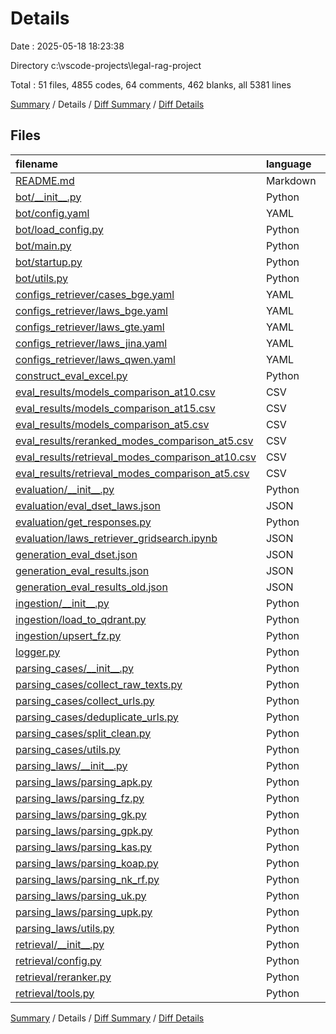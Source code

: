 # Details

Date : 2025-05-18 18:23:38

Directory c:\\vscode-projects\\legal-rag-project

Total : 51 files,  4855 codes, 64 comments, 462 blanks, all 5381 lines

[Summary](results.md) / Details / [Diff Summary](diff.md) / [Diff Details](diff-details.md)

## Files
| filename | language | code | comment | blank | total |
| :--- | :--- | ---: | ---: | ---: | ---: |
| [README.md](/README.md) | Markdown | 8 | 0 | 1 | 9 |
| [bot/\_\_init\_\_.py](/bot/__init__.py) | Python | 0 | 0 | 1 | 1 |
| [bot/config.yaml](/bot/config.yaml) | YAML | 5 | 5 | 3 | 13 |
| [bot/load\_config.py](/bot/load_config.py) | Python | 20 | 0 | 8 | 28 |
| [bot/main.py](/bot/main.py) | Python | 162 | 8 | 40 | 210 |
| [bot/startup.py](/bot/startup.py) | Python | 8 | 0 | 3 | 11 |
| [bot/utils.py](/bot/utils.py) | Python | 31 | 7 | 13 | 51 |
| [configs\_retriever/cases\_bge.yaml](/configs_retriever/cases_bge.yaml) | YAML | 10 | 0 | 1 | 11 |
| [configs\_retriever/laws\_bge.yaml](/configs_retriever/laws_bge.yaml) | YAML | 10 | 0 | 1 | 11 |
| [configs\_retriever/laws\_gte.yaml](/configs_retriever/laws_gte.yaml) | YAML | 10 | 0 | 1 | 11 |
| [configs\_retriever/laws\_jina.yaml](/configs_retriever/laws_jina.yaml) | YAML | 12 | 0 | 1 | 13 |
| [configs\_retriever/laws\_qwen.yaml](/configs_retriever/laws_qwen.yaml) | YAML | 11 | 0 | 1 | 12 |
| [construct\_eval\_excel.py](/construct_eval_excel.py) | Python | 10 | 3 | 4 | 17 |
| [eval\_results/models\_comparison\_at10.csv](/eval_results/models_comparison_at10.csv) | CSV | 5 | 0 | 1 | 6 |
| [eval\_results/models\_comparison\_at15.csv](/eval_results/models_comparison_at15.csv) | CSV | 5 | 0 | 1 | 6 |
| [eval\_results/models\_comparison\_at5.csv](/eval_results/models_comparison_at5.csv) | CSV | 5 | 0 | 1 | 6 |
| [eval\_results/reranked\_modes\_comparison\_at5.csv](/eval_results/reranked_modes_comparison_at5.csv) | CSV | 4 | 0 | 1 | 5 |
| [eval\_results/retrieval\_modes\_comparison\_at10.csv](/eval_results/retrieval_modes_comparison_at10.csv) | CSV | 4 | 0 | 1 | 5 |
| [eval\_results/retrieval\_modes\_comparison\_at5.csv](/eval_results/retrieval_modes_comparison_at5.csv) | CSV | 4 | 0 | 1 | 5 |
| [evaluation/\_\_init\_\_.py](/evaluation/__init__.py) | Python | 0 | 0 | 1 | 1 |
| [evaluation/eval\_dset\_laws.json](/evaluation/eval_dset_laws.json) | JSON | 1,288 | 0 | 2 | 1,290 |
| [evaluation/get\_responses.py](/evaluation/get_responses.py) | Python | 160 | 2 | 38 | 200 |
| [evaluation/laws\_retriever\_gridsearch.ipynb](/evaluation/laws_retriever_gridsearch.ipynb) | JSON | 971 | 0 | 1 | 972 |
| [generation\_eval\_dset.json](/generation_eval_dset.json) | JSON | 202 | 0 | 1 | 203 |
| [generation\_eval\_results.json](/generation_eval_results.json) | JSON | 302 | 0 | 0 | 302 |
| [generation\_eval\_results\_old.json](/generation_eval_results_old.json) | JSON | 302 | 0 | 0 | 302 |
| [ingestion/\_\_init\_\_.py](/ingestion/__init__.py) | Python | 0 | 0 | 1 | 1 |
| [ingestion/load\_to\_qdrant.py](/ingestion/load_to_qdrant.py) | Python | 97 | 8 | 21 | 126 |
| [ingestion/upsert\_fz.py](/ingestion/upsert_fz.py) | Python | 53 | 6 | 13 | 72 |
| [logger.py](/logger.py) | Python | 82 | 3 | 27 | 112 |
| [parsing\_cases/\_\_init\_\_.py](/parsing_cases/__init__.py) | Python | 0 | 0 | 1 | 1 |
| [parsing\_cases/collect\_raw\_texts.py](/parsing_cases/collect_raw_texts.py) | Python | 119 | 10 | 26 | 155 |
| [parsing\_cases/collect\_urls.py](/parsing_cases/collect_urls.py) | Python | 119 | 0 | 33 | 152 |
| [parsing\_cases/deduplicate\_urls.py](/parsing_cases/deduplicate_urls.py) | Python | 12 | 0 | 5 | 17 |
| [parsing\_cases/split\_clean.py](/parsing_cases/split_clean.py) | Python | 99 | 4 | 28 | 131 |
| [parsing\_cases/utils.py](/parsing_cases/utils.py) | Python | 6 | 0 | 3 | 9 |
| [parsing\_laws/\_\_init\_\_.py](/parsing_laws/__init__.py) | Python | 0 | 1 | 1 | 2 |
| [parsing\_laws/parsing\_apk.py](/parsing_laws/parsing_apk.py) | Python | 32 | 0 | 11 | 43 |
| [parsing\_laws/parsing\_fz.py](/parsing_laws/parsing_fz.py) | Python | 62 | 2 | 13 | 77 |
| [parsing\_laws/parsing\_gk.py](/parsing_laws/parsing_gk.py) | Python | 45 | 1 | 14 | 60 |
| [parsing\_laws/parsing\_gpk.py](/parsing_laws/parsing_gpk.py) | Python | 32 | 0 | 11 | 43 |
| [parsing\_laws/parsing\_kas.py](/parsing_laws/parsing_kas.py) | Python | 32 | 0 | 11 | 43 |
| [parsing\_laws/parsing\_koap.py](/parsing_laws/parsing_koap.py) | Python | 32 | 0 | 11 | 43 |
| [parsing\_laws/parsing\_nk\_rf.py](/parsing_laws/parsing_nk_rf.py) | Python | 43 | 2 | 14 | 59 |
| [parsing\_laws/parsing\_uk.py](/parsing_laws/parsing_uk.py) | Python | 32 | 0 | 11 | 43 |
| [parsing\_laws/parsing\_upk.py](/parsing_laws/parsing_upk.py) | Python | 32 | 0 | 11 | 43 |
| [parsing\_laws/utils.py](/parsing_laws/utils.py) | Python | 68 | 1 | 22 | 91 |
| [retrieval/\_\_init\_\_.py](/retrieval/__init__.py) | Python | 12 | 0 | 0 | 12 |
| [retrieval/config.py](/retrieval/config.py) | Python | 14 | 0 | 6 | 20 |
| [retrieval/reranker.py](/retrieval/reranker.py) | Python | 22 | 0 | 3 | 25 |
| [retrieval/tools.py](/retrieval/tools.py) | Python | 261 | 1 | 38 | 300 |

[Summary](results.md) / Details / [Diff Summary](diff.md) / [Diff Details](diff-details.md)